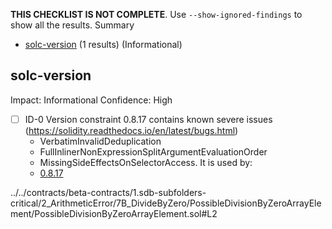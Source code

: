 **THIS CHECKLIST IS NOT COMPLETE**. Use `--show-ignored-findings` to show all the results.
Summary
 - [solc-version](#solc-version) (1 results) (Informational)
## solc-version
Impact: Informational
Confidence: High
 - [ ] ID-0
Version constraint 0.8.17 contains known severe issues (https://solidity.readthedocs.io/en/latest/bugs.html)
	- VerbatimInvalidDeduplication
	- FullInlinerNonExpressionSplitArgumentEvaluationOrder
	- MissingSideEffectsOnSelectorAccess.
It is used by:
	- [0.8.17](../../contracts/beta-contracts/1.sdb-subfolders-critical/2_ArithmeticError/7B_DivideByZero/PossibleDivisionByZeroArrayElement/PossibleDivisionByZeroArrayElement.sol#L2)

../../contracts/beta-contracts/1.sdb-subfolders-critical/2_ArithmeticError/7B_DivideByZero/PossibleDivisionByZeroArrayElement/PossibleDivisionByZeroArrayElement.sol#L2


